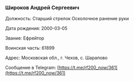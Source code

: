 ### Широков Андрей Сергеевич

Должность: Старший стрелок Осколочное ранение руки

Дата рождения: 2000-03-05

Звание: Ефрейтор

Воинская часть: 61899

Адрес: Московская обл., г. Чехов, с. Шарапово

Сообщение в Telegram: [https://t.me/rf200_now/361](https://t.me/rf200_now/361)
